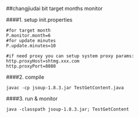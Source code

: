 ##changjiudai bit target months monitor

####1. setup init.properties
```
#for target month
P.monitor.month=6 
#for update minutes
P.update.minutes=10

#if need proxy you can setup system proxy params:
http.proxyHost=shtmg.xxx.com
http.proxyPort=8080
```


####2. compile
```
javac -cp jsoup-1.8.3.jar TestGetContent.java
```

####3. run & monitor
```
java -classpath jsoup-1.8.3.jar; TestGetContent
```


